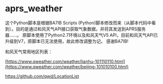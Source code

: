 # aprs_weather
这个Python脚本是根据BA7IB Scripts (Python)脚本修改而来（从脚本代码中看到）。目的是通过和风天气API接口获取气象数据，并将其发送到APRS服务器……。
原脚本使用了Python2.7环境以及和风天气V5 API，目前和风天气API已升级到V7，原脚本已无法使用，故此修改调整为记。
感谢BA7IB!

和风天气常用地区列表：

[https://www.qweather.com/weather/lianhu-101110110.html](https://www.qweather.com/weather/beijing-101010100.html) 

https://github.com/qwd/LocationList
